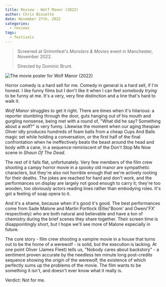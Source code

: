 ```yaml
---
title: Review - Wolf Manor (2022)
author: Chris Bissette
date: November 27th, 2022
categories:
  - reviews
tags:
  - festivals
---
```


> Screened at Grimmfest's _Monsters & Movies_ event in Manchester, November 2022.
>
> Directed by Dominic Brunt.

![The movie poster for Wolf Manor (2022)](/images/_WolfManor.jpg)

Horror comedy is a hard sell for me. Comedy in general is a hard sell, if I'm honest.
I like funny films but I don't like it when I can feel somebody _trying_ to be funny at me.
It's a very, very fine distinction and a line that's hard to walk it.

_Wolf Manor_ struggles to get it right. There are times when it's hilarious: a reporter stumbling
through the door, guts hanging out of his mouth and gurgling nonsense, being met with a round of,
"What did he say? Something about a wolf?" is very funny. Likewise the moment when our aging
thespian Oliver idly produces hundreds of foam balls from a cheap Cups And Balls magic set while
holding a conversation, or the first half of the final confrontation when he ineffectively beats the
beast around the head and body with a cane, in a sequence reminiscent of the Don't Stop Me Now scene
in _Shaun Of The Dead_.

The rest of it falls flat, unfortunately. Very few members of the film crew shooting a campy horror movie
in a spooky old manor are sympathetic characters, but they're also not horrible enough that we're actively
rooting for their deaths. The jokes are reached for hard and don't work, and the performances on display
are largely not good enough to carry it; they're too wooden, too obviously actors reading lines rather
than embodying roles. It's got a feeling of soap opera to it.

And it's a shame, because when it's good it's good. The best performances come from Sade Malone and
Martin Portlock (Ellie/'Boom' and Owen/'FX' respectively) who are both natural and believable and have
a ton of chemistry during the brief scenes they share together. Their screen time is disappointingly
short, but I hope we'll see more of Malone especially in future.

The core story - film crew shooting a vampire movie in a house that turns out to be the home of a
werewolf - is solid, but the execution is lacking. At one point Oliver (James Fleet) tells us,
"Nobody cares about backstory" - a sentiment proven accurate by the needless ten minute long
post-credits sequence showing the origin of the werewolf, the existence of which perfectly sums up
the problems of the movie. The film wants to be something it isn't, and doesn't ever know what it
really is.

Verdict: Not for me.
